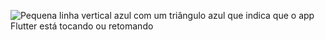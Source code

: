 ![Pequena linha vertical azul com um triângulo azul que indica que o app Flutter está tocando ou retomando](/assets/images/docs/testing/debugging/vscode-ui/icons/play-or-resume.png)
